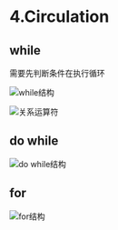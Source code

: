 # 4.Circulation

## while
需要先判断条件在执行循环


![while结构](https://hello-chen-1300561671.cos.ap-chengdu.myqcloud.com/CSDN/C_Language20200302115423.png)

![关系运算符](https://hello-chen-1300561671.cos.ap-chengdu.myqcloud.com/CSDN/C_Language20200302115244.png)
## do while

![do while结构](https://hello-chen-1300561671.cos.ap-chengdu.myqcloud.com/CSDN/C_Language20200302123432.png)

## for

![for结构](https://hello-chen-1300561671.cos.ap-chengdu.myqcloud.com/CSDN/C_Language20200302123558.png)